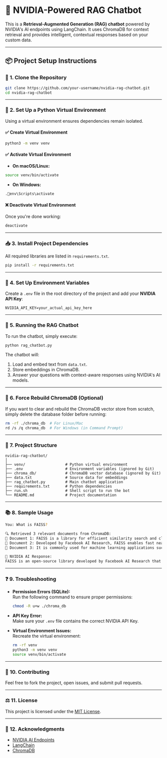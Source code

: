 
# 🎯 NVIDIA-Powered RAG Chatbot

This is a **Retrieval-Augmented Generation (RAG) chatbot** powered by NVIDIA's AI endpoints using LangChain. It uses ChromaDB for context retrieval and provides intelligent, contextual responses based on your custom data.

---

## 📦 **Project Setup Instructions**

### 🔧 **1. Clone the Repository**

```bash
git clone https://github.com/your-username/nvidia-rag-chatbot.git
cd nvidia-rag-chatbot
```

---

### 🐍 **2. Set Up a Python Virtual Environment**

Using a virtual environment ensures dependencies remain isolated.

#### ✅ **Create Virtual Environment**

```bash
python3 -m venv venv
```

#### ✅ **Activate Virtual Environment**

- **On macOS/Linux:**

```bash
source venv/bin/activate
```

- **On Windows:**

```bash
.env\Scripts\activate
```

#### ❌ **Deactivate Virtual Environment**

Once you're done working:

```bash
deactivate
```

---

### 📥 **3. Install Project Dependencies**

All required libraries are listed in `requirements.txt`.

```bash
pip install -r requirements.txt
```

---

### 🔑 **4. Set Up Environment Variables**

Create a `.env` file in the root directory of the project and add your **NVIDIA API Key**:

```
NVIDIA_API_KEY=your_actual_api_key_here
```

---

### 🏃 **5. Running the RAG Chatbot**

To run the chatbot, simply execute:

```bash
python rag_chatbot.py
```

The chatbot will:
1. Load and embed text from `data.txt`.
2. Store embeddings in ChromaDB.
3. Answer your questions with context-aware responses using NVIDIA's AI models.

---

### 🛑 **6. Force Rebuild ChromaDB (Optional)**

If you want to clear and rebuild the ChromaDB vector store from scratch, simply delete the database folder before running:

```bash
rm -rf ./chroma_db  # For Linux/Mac
rd /s /q chroma_db  # For Windows (in Command Prompt)
```

---

### 📝 **7. Project Structure**

```
nvidia-rag-chatbot/
│
├── venv/                  # Python virtual environment
├── .env                   # Environment variables (ignored by Git)
├── chroma_db/             # ChromaDB vector database (ignored by Git)
├── data.txt               # Source data for embeddings
├── rag_chatbot.py         # Main chatbot application
├── requirements.txt       # Python dependencies
├── run.sh                 # Shell script to run the bot
└── README.md              # Project documentation
```

---

### 📚 **8. Sample Usage**

```bash
You: What is FAISS?

🔍 Retrieved 3 relevant documents from ChromaDB:
📄 Document 1: FAISS is a library for efficient similarity search and clustering of dense vectors.
📄 Document 2: Developed by Facebook AI Research, FAISS enables fast nearest neighbor search.
📄 Document 3: It is commonly used for machine learning applications such as vector search.

🤖 NVIDIA AI Response:
FAISS is an open-source library developed by Facebook AI Research that facilitates efficient similarity search and clustering of dense vectors, widely used in machine learning applications.
```

---

### ❓ **9. Troubleshooting**

- **Permission Errors (SQLite):**  
  Run the following command to ensure proper permissions:
  ```bash
  chmod -R u+w ./chroma_db
  ```

- **API Key Error:**  
  Make sure your `.env` file contains the correct NVIDIA API Key.

- **Virtual Environment Issues:**  
  Recreate the virtual environment:
  ```bash
  rm -rf venv
  python3 -m venv venv
  source venv/bin/activate
  ```

---

### 🙌 **10. Contributing**

Feel free to fork the project, open issues, and submit pull requests.

---

### ⚖️ **11. License**

This project is licensed under the [MIT License](LICENSE).

---

### 🚀 **12. Acknowledgments**

- [NVIDIA AI Endpoints](https://build.nvidia.com/)
- [LangChain](https://docs.langchain.com/)
- [ChromaDB](https://docs.trychroma.com/)
